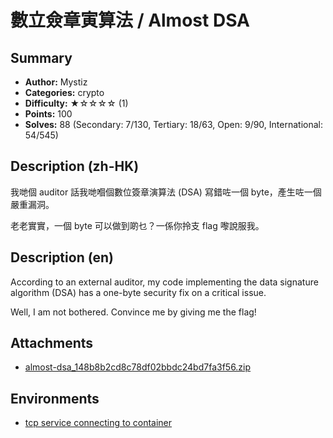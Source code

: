 數立僉章寅算法 / Almost DSA
===

## Summary

* **Author:** Mystiz
* **Categories:** crypto
* **Difficulty:** ★☆☆☆☆ (1)
* **Points:** 100
* **Solves:** 88 (Secondary: 7/130, Tertiary: 18/63, Open: 9/90, International: 54/545)

## Description (zh-HK)

我哋個 auditor 話我哋嗰個數位簽章演算法 (DSA) 寫錯咗一個 byte，產生咗一個嚴重漏洞。

老老實實，一個 byte 可以做到啲乜？一係你拎支 flag 嚟說服我。

## Description (en)

According to an external auditor, my code implementing the data signature algorithm (DSA) has a one-byte security fix on a critical issue.

Well, I am not bothered. Convince me by giving me the flag!

## Attachments

- [almost-dsa_148b8b2cd8c78df02bbdc24bd7fa3f56.zip](https://github.com/blackb6a/hkcert-ctf-2024-challenges/releases/download/v1.0.0/almost-dsa_148b8b2cd8c78df02bbdc24bd7fa3f56.zip)


## Environments

- [tcp service connecting to container](env)


